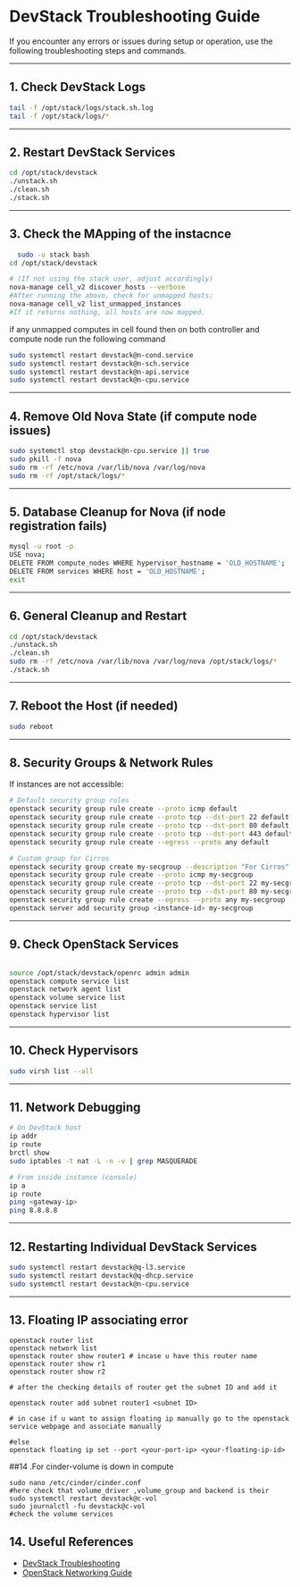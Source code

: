 # DevStack Troubleshooting Guide

If you encounter any errors or issues during setup or operation, use the following troubleshooting steps and commands.

---

## 1. Check DevStack Logs

```bash
tail -f /opt/stack/logs/stack.sh.log
tail -f /opt/stack/logs/*
```

---

## 2. Restart DevStack Services

```bash
cd /opt/stack/devstack
./unstack.sh
./clean.sh
./stack.sh
```
---
## 3. Check the MApping of the instacnce 
```bash
  sudo -u stack bash
cd /opt/stack/devstack

# (If not using the stack user, adjust accordingly)
nova-manage cell_v2 discover_hosts --verbose
#After running the above, check for unmapped hosts:
nova-manage cell_v2 list_unmapped_instances
#If it returns nothing, all hosts are now mapped.
```
if any unmapped computes in cell found then on both controller and compute node run the following command 
```bash
sudo systemctl restart devstack@n-cond.service
sudo systemctl restart devstack@n-sch.service
sudo systemctl restart devstack@n-api.service
sudo systemctl restart devstack@n-cpu.service
```

---

## 4. Remove Old Nova State (if compute node issues)

```bash
sudo systemctl stop devstack@n-cpu.service || true
sudo pkill -f nova
sudo rm -rf /etc/nova /var/lib/nova /var/log/nova
sudo rm -rf /opt/stack/logs/*
```

---

## 5. Database Cleanup for Nova (if node registration fails)

```bash
mysql -u root -p
USE nova;
DELETE FROM compute_nodes WHERE hypervisor_hostname = 'OLD_HOSTNAME';
DELETE FROM services WHERE host = 'OLD_HOSTNAME';
exit
```

---

## 6. General Cleanup and Restart

```bash
cd /opt/stack/devstack
./unstack.sh
./clean.sh
sudo rm -rf /etc/nova /var/lib/nova /var/log/nova /opt/stack/logs/*
./stack.sh
```

---

## 7. Reboot the Host (if needed)

```bash
sudo reboot
```

---

## 8. Security Groups & Network Rules

If instances are not accessible:

```bash
# Default security group rules
openstack security group rule create --proto icmp default
openstack security group rule create --proto tcp --dst-port 22 default
openstack security group rule create --proto tcp --dst-port 80 default
openstack security group rule create --proto tcp --dst-port 443 default
openstack security group rule create --egress --proto any default

# Custom group for Cirros
openstack security group create my-secgroup --description "For Cirros"
openstack security group rule create --proto icmp my-secgroup
openstack security group rule create --proto tcp --dst-port 22 my-secgroup
openstack security group rule create --proto tcp --dst-port 80 my-secgroup
openstack security group rule create --egress --proto any my-secgroup
openstack server add security group <instance-id> my-secgroup
```

---

## 9. Check OpenStack Services

```bash

source /opt/stack/devstack/openrc admin admin
openstack compute service list
openstack network agent list
openstack volume service list
openstack service list
openstack hypervisor list
```

---

## 10. Check Hypervisors

```bash
sudo virsh list --all
```

---

## 11. Network Debugging

```bash
# On DevStack host
ip addr
ip route
brctl show
sudo iptables -t nat -L -n -v | grep MASQUERADE

# From inside instance (console)
ip a
ip route
ping <gateway-ip>
ping 8.8.8.8
```

---

## 12. Restarting Individual DevStack Services

```bash
sudo systemctl restart devstack@q-l3.service
sudo systemctl restart devstack@q-dhcp.service
sudo systemctl restart devstack@n-cpu.service
```

---
## 13. Floating IP associating error

```bach
openstack router list
openstack network list
openstack router show router1 # incase u have this router name 
openstack router show r1
openstack router show r2

# after the checking details of router get the subnet ID and add it

openstack router add subnet router1 <subnet ID>

# in case if u want to assign floating ip manually go to the openstack service webpage and associate manually

#else
openstack floating ip set --port <your-port-ip> <your-floating-ip-id>
```

##14 .For cinder-volume is down in compute 

```bach
sudo nano /etc/cinder/cinder.conf
#here check that volume_driver ,volume_group and backend is their
sudo systemctl restart devstack@c-vol
sudo journalctl -fu devstack@c-vol
#check the volume services
```
## 14. Useful References

- [DevStack Troubleshooting](https://docs.openstack.org/devstack/latest/troubleshooting.html)
- [OpenStack Networking Guide](https://docs.openstack.org/neutron/latest/admin/)

